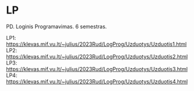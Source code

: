 # LP
PD. Loginis Programavimas. 6 semestras.

LP1: https://klevas.mif.vu.lt/~julius/2023Rud/LogProg/Uzduotys/Uzduotis1.html  
LP2: https://klevas.mif.vu.lt/~julius/2023Rud/LogProg/Uzduotys/Uzduotis2.html  
LP3: https://klevas.mif.vu.lt/~julius/2023Rud/LogProg/Uzduotys/Uzduotis3.html  
LP4: https://klevas.mif.vu.lt/~julius/2023Rud/LogProg/Uzduotys/Uzduotis4.html  
